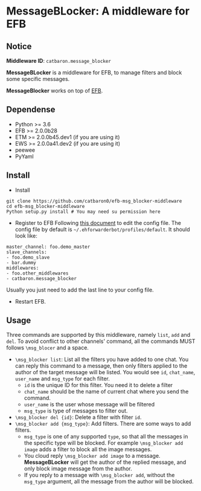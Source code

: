 # MessageBLocker: A middleware for EFB 

## Notice

**Middleware ID**: `catbaron.message_blocker`

**MessageBLocker** is a middleware for EFB, to manage filters and block some specific messages. 

**MessageBlocker** works on top of [EFB](https://ehforwarderbot.readthedocs.io). 

## Dependense

* Python >= 3.6
* EFB >= 2.0.0b28
* ETM >= 2.0.0b45.dev1 (if you are using it)
* EWS >= 2.0.0a41.dev2 (if you are using it)
* peewee
* PyYaml

## Install

* Install
```
git clone https://github.com/catbaron0/efb-msg_blocker-middleware
cd efb-msg_blocker-middleware
Python setup.py install # You may need su permission here
```
* Register to EFB
Following [this document](https://ehforwarderbot.readthedocs.io/en/latest/getting-started.html) to edit the config file. The config file by default is `~/.ehforwarderbot/profiles/default`. It should look like:
```
master_channel: foo.demo_master
slave_channels:
- foo.demo_slave
- bar.dummy
middlewares:
- foo.other_middlewares
- catbaron.message_blocker
```

Usually you just need to add the last line to your config file.

* Restart EFB.

## Usage
Three commands are supported by this middleware, namely `list`, `add` and `del`. To avoid conflict to other channels' command, all the commands MUST follows `\msg_blocer` and a space.

* `\msg_blocker list`: List all the filters you have added to one chat. You can reply this command to a message, then only filters applied to the author of the target message will be listed. You would see `id`, `chat_name`, `user_name` and `msg_type` for each filter.
    * `id` is the unique ID for this filter. You need it to delete a filter
    * `chat_name` should be the name of current chat where you send the command.
    * `user_name` is the user whose message will be filtered
    * `msg_type` is type of messages to filter out. 
* `\msg_blocker del {id}`: Delete a filter with filter `id`.
* `\msg_blocker add {msg_type}`: Add filters. There are some ways to add filters.
    * `msg_type` is one of any  supported `type`, so that all the messages in the specific type will be blocked. For example `\msg_blocker add image` adds a filter to block all the image messages.
    * You cloud reply `\msg_blocker add image` to a message. **MessageBLocker** will get the author of the replied message, and only block image message from the author.
    * If you reply to a message with `\msg_blocker add`, without the `msg_type` argument, all the message from the author will be blocked.

